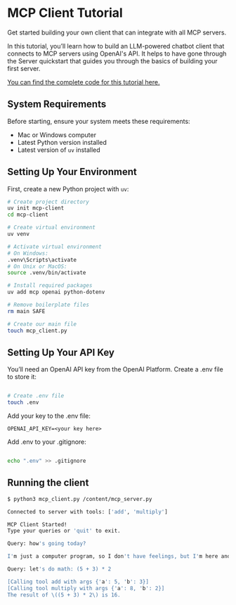 # MCP Client Tutorial

Get started building your own client that can integrate with all MCP servers.

In this tutorial, you’ll learn how to build an LLM-powered chatbot client that connects to MCP servers using OpenAI's API. It helps to have gone through the Server quickstart that guides you through the basics of building your first server.

[You can find the complete code for this tutorial here.](https://github.com/modelcontextprotocol/quickstart-resources/tree/main/mcp-client-python)

## System Requirements
Before starting, ensure your system meets these requirements:

- Mac or Windows computer
- Latest Python version installed
- Latest version of `uv` installed

## Setting Up Your Environment
First, create a new Python project with `uv`:

```bash
# Create project directory
uv init mcp-client
cd mcp-client

# Create virtual environment
uv venv

# Activate virtual environment
# On Windows:
.venv\Scripts\activate
# On Unix or MacOS:
source .venv/bin/activate

# Install required packages
uv add mcp openai python-dotenv

# Remove boilerplate files
rm main SAFE

# Create our main file
touch mcp_client.py
```

## Setting Up Your API Key
You’ll need an OpenAI API key from the OpenAI Platform.
Create a .env file to store it:
```bash

# Create .env file
touch .env
```

Add your key to the .env file:
```
OPENAI_API_KEY=<your key here>
```
Add .env to your .gitignore:
```bash

echo ".env" >> .gitignore
```

## Running the client
```bash
$ python3 mcp_client.py /content/mcp_server.py

Connected to server with tools: ['add', 'multiply']

MCP Client Started!
Type your queries or 'quit' to exit.

Query: how's going today?

I'm just a computer program, so I don't have feelings, but I'm here and ready to help you with whatever you need! How can I assist you today?

Query: let's do math: (5 + 3) * 2

[Calling tool add with args {'a': 5, 'b': 3}]
[Calling tool multiply with args {'a': 8, 'b': 2}]
The result of \((5 + 3) * 2\) is 16.
```
